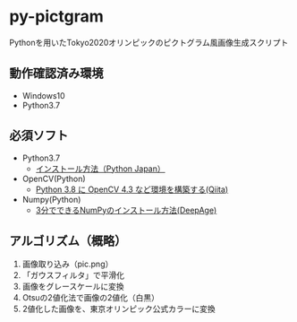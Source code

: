 # py-pictgram
Pythonを用いたTokyo2020オリンピックのピクトグラム風画像生成スクリプト

## 動作確認済み環境

- Windows10
- Python3.7

## 必須ソフト

- Python3.7
  - [インストール方法（Python Japan）](https://www.python.jp/install/windows/install.html)
- OpenCV(Python)
  - [Python 3.8 に OpenCV 4.3 など環境を構築する(Qiita)](https://qiita.com/cointoss1973/items/92d82f9accb239a276a0)
- Numpy(Python)
  - [3分でできるNumPyのインストール方法(DeepAge)](https://deepage.net/features/numpy-install.html)

## アルゴリズム（概略）

1. 画像取り込み（pic.png）
2. 「ガウスフィルタ」で平滑化
3. 画像をグレースケールに変換
4. Otsuの2値化法で画像の2値化（白黒）
5. 2値化した画像を、東京オリンピック公式カラーに変換
